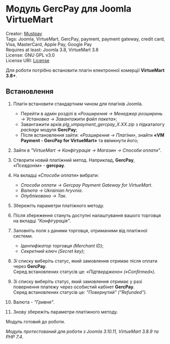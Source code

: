 # Модуль GercPay для Joomla VirtueMart

Creator: [Mustpay](https://mustpay.tech)<br>
Tags: Joomla, VirtueMart, GercPay, payment, payment gateway, credit card, Visa, MasterCard, Apple Pay, Google Pay<br>
Requires at least: Joomla 3.8, VirtueMart 3.8<br>
License: GNU GPL v3.0<br>
License URI: [License](https://opensource.org/licenses/GPL-3.0)

Для роботи потрібно встановити плагін електронної комерції **VirtueMart 3.8+**.

## Встановлення

1. Плагін встановити стандартним чином для плагінів Joomla.
   - Перейти в адмін розділі в *«Розширення -> Менеджер розширень -> Установка -> Завантажити файл пакета»*;
   - Завантажити архів *plg_vmpayment_gercpay_X.XX.zip* з підкаталогу *package* модуля **GercPay**;
   - Після встановлення зайти: *«Розширення -> Плагіни»*, знайти **«VM Payment - GercPay for VirtueMart»** та ввімкнути його;
   
2. Зайти в *"VirtueMart -> Конфігурація -> Магазин -> Способи оплати"*.

3. Створити новий платіжний метод. Наприклад, **GercPay**, <br> *«Псевдонім»* - **gercpay**.

4. На вкладці *«Способи оплати»* вибрати:
   - *Способи оплати -> Gercpay Payment Gateway for VirtueMart*.
   - *Валюта -> Ukrainian hryvnia*.
   - *Опубліковано -> Так*.

5. Збережіть параметри платіжного методу.

6. Після збереження стануть доступні налаштування вашого торговця на вкладці *"Конфігурація"*.
   
7. Заповніть поля з даними торговця, отриманими від платіжної системи.
   - *Ідентифікатор торговця (Merchant ID)*;
   - *Секретний ключ (Secret key)*;

8. Зі списку виберіть статус, який замовлення отримає після оплати через **GercPay**.<br>
   Серед встановлених статусів це: *«Підтверджено» («Confirmed»)*.

9. Зі списку виберіть статус, який замовлення отримає у разі повернення платежу через особистий кабінет **GercPay**.<br>
   Серед встановлених статусів це: *"Повернутий" ("Refunded")*.

10. Валюта - *"Гривня"*.

11. Знову збережіть параметри платіжного методу.

Модуль готовий до роботи.

*Модуль протестований для роботи з Joomla 3.10.11, VirtueMart 3.8.9 та PHP 7.4*.